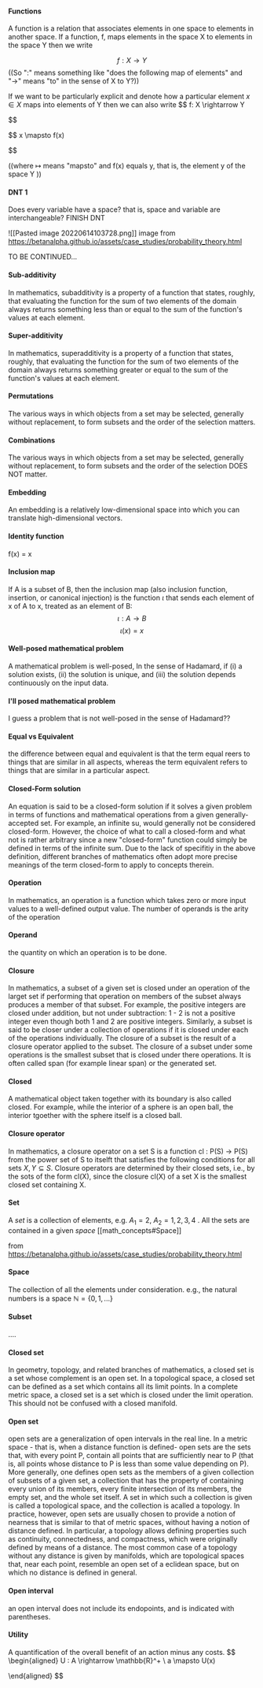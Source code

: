 #### Functions
A function is a relation that associates elements in one space to elements in another space. If a function, f, maps elements in the space X to elements in the space Y then we write

$$
f : X \rightarrow Y
$$
((So ":" means something like "does the following map of elements" and "$\rightarrow$" means "to" in the sense of X to Y?))

If we want to be particularly explicit and denote how a particular element $x \in X$ maps into elements of Y then we can also write
$$
f: X \rightarrow Y

$$

$$
x \mapsto f(x)

$$

((where $\mapsto$ means "mapsto" and f(x) equals y, that is, the element y of the space Y ))
#### DNT 1 
Does every variable have a space? that is, space and variable are interchangeable?
FINISH DNT


![[Pasted image 20220614103728.png]]
image from https://betanalpha.github.io/assets/case_studies/probability_theory.html

TO BE CONTINUED...






#### Sub-additivity 
In mathematics, subadditivity is a property of a function that states, roughly, that evaluating the function for the sum of two elements of the domain always returns something less than or equal to the sum of the function's values at each element. 


#### Super-additivity
In mathematics, superadditivity is a property of a function that states, roughly, that evaluating the function for the sum of two elements of the domain always returns something greater or equal to the sum of the function's values at each element. 

#### Permutations
The various ways in which objects from a set may be selected, generally without replacement, to form subsets and the order of the selection matters. 

#### Combinations
The various ways in which objects from a set may be selected, generally without replacement, to form subsets and the order of the selection DOES NOT matter. 

#### Embedding
An embedding is a relatively low-dimensional space into which you can translate high-dimensional vectors. 

#### Identity function
f(x) = x

#### Inclusion map 
If A is a subset of B, then the inclusion map (also inclusion function, insertion, or canonical injection) is the function $\iota$ that sends each element of x of A to x, treated as an element of B: 
$$
\iota : A \rightarrow B
$$
$$
\iota(x) = x
$$

#### Well-posed mathematical problem
A mathematical problem is well-posed, In the sense of Hadamard, if (i) a solution exists, (ii) the solution is unique, and (iii) the solution depends continuously on the input data. 

#### I'll posed mathematical problem 
I guess a problem that is not well-posed in the sense of Hadamard??



#### Equal vs Equivalent
 the difference between equal and equivalent is that the term equal reers to things that are similar in all aspects, whereas the term equivalent refers to things that are similar in a particular aspect. 



#### Closed-Form solution
An equation is said to be a closed-form solution if it solves a given problem in terms of functions and mathematical operations from a given generally-accepted set. For example, an infinite su, would generally not be considered closed-form. However, the choice of what to call a closed-form and what not is rather arbitrary since a new "closed-form" function could simply be defined in terms of the infinite sum. Due to the lack of specifitiy in the above definition, different branches of mathematics often adopt more precise meanings of the term closed-form to apply to concepts therein. 



#### Operation
In mathematics, an operation is a function which takes zero or more input values to a well-defined output value. The number of operands is the arity of the operation

#### Operand
the quantity on which an operation is to be done. 


#### Closure 
In mathematics, a subset of a given set is closed under an operation of the larget set if performing that operation on members of the subset always produces a member of that subset. For example, the positive integers are closed under addition, but not under subtraction: 1 - 2 is not a positive integer even though both 1 and 2 are positive integers.
Similarly, a subset is said to be closer under a collection of operations if it is closed under each of the operations individually. 
The closure of a subset is the result of a closure operator applied to the subset. The closure of a subset under some operations is the smallest subset that is closed under there operations. It is often called span (for example linear span) or the generated set. 

#### Closed
A mathematical object taken together with its boundary is also called closed. For example, while the interior of a sphere is an open ball, the interior tgoether with the sphere itself is a closed ball. 


#### Closure operator
In mathematics, a closure operator on a set S is a function cl : P(S) -> P(S) from the power set of S to itselft that satisfies the following conditions for all sets $X, Y \subseteq S$.
Closure operators are determined by their closed sets, i.e., by the sots of the form cl(X), since the closure cl(X) of a set X is the smallest closed set containing X. 


#### Set
A *set* is a collection of elements, e.g. $A_1 = {2},\ A_2 = {1, 2, 3, 4}$ . All the sets are contained in a given *space* [[math_concepts#Space]]

from https://betanalpha.github.io/assets/case_studies/probability_theory.html
#### Space
The collection of all the elements under consideration. e.g., the natural numbers is a space $\mathbb{N} = \{0, 1, ... \}$ 

#### Subset
....




#### Closed set
In geometry, topology, and related branches of mathematics, a closed set is a set whose complement is an open set. In a topological space, a closed set can be defined as a set which contains all its limit points. In a complete metric space, a closed set is a set which is closed under the limit operation. This should not be confused with a closed manifold. 

#### Open set
open sets are a generalization of open intervals in the real line. In a metric space - that is, when a distance function is defined- open sets are the sets that, with every point P, contain all points that are sufficiently near to P (that is, all points whose distance to P is less than some value depending on P).
More generally, one defines open sets as the members of a given collection of subsets of a given set, a collection that has the property of containing every union of its members, every finite intersection of its members, the empty set, and the whole set itself. A set in which such a collection is given is called a topological space, and the collection is acalled a topology. 
In practice, however, open sets are usually chosen to provide a notion of nearness that is similar to that of metric spaces, without having a notion of distance defined. In particular, a topology allows defining properties such as continuity, connectedness, and compactness, which were originally defined by means of a distance. The most common case of a topology without any distance is given by manifolds, which are topological spaces that, near each point, resemble an open set of a eclidean space, but on which no distance is defined in general. 

#### Open interval
an open interval does not include its endopoints, and is indicated with parentheses. 


#### Utility 
A quantification of the overall benefit of an action minus any costs. 
$$
\begin{aligned}
U : A \rightarrow \mathbb{R}^+ \\ 
a \mapsto U(x)

\end{aligned}
$$
